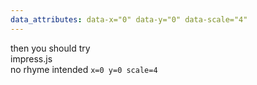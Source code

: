 ```yaml
---
data_attributes: data-x="0" data-y="0" data-scale="4"
---
```


then you should try  
impress.js<sup>*</sup>  
<sup>*</sup>no rhyme intended
`x=0 y=0 scale=4`

